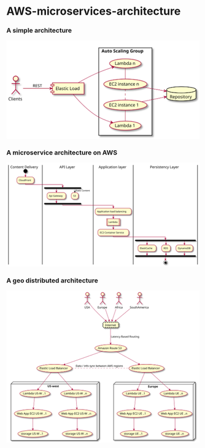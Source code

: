 # AWS-microservices-architecture

### A simple architecture

![A simple architecture on AWS](https://github.com/angoa/AWS-microservices-architecture/blob/master/img/ms-simple.svg)

### A microservice architecture on AWS

![A microservice architecture on AWS](https://github.com/angoa/AWS-microservices-architecture/blob/master/img/ms-architecture-aws.svg)

### A geo distributed architecture 

![A geo distributed architecture](https://github.com/angoa/AWS-microservices-architecture/blob/master/img/ms-geo-distributed.svg)
